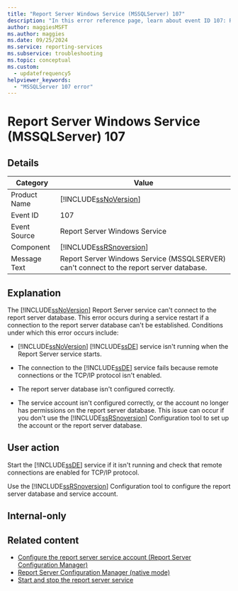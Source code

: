 ```yaml
---
title: "Report Server Windows Service (MSSQLServer) 107"
description: "In this error reference page, learn about event ID 107: Report Server Windows Service (SQL Server) can't connect to the report server database."
author: maggiesMSFT
ms.author: maggies
ms.date: 09/25/2024
ms.service: reporting-services
ms.subservice: troubleshooting
ms.topic: conceptual
ms.custom:
  - updatefrequency5
helpviewer_keywords:
  - "MSSQLServer 107 error"
---
```

# Report Server Windows Service (MSSQLServer) 107
    
## Details  
  
|Category|Value|  
|-|-|  
|Product Name|[!INCLUDE[ssNoVersion](../../includes/ssnoversion-md.md)]|  
|Event ID|107|  
|Event Source|Report Server Windows Service|  
|Component|[!INCLUDE[ssRSnoversion](../../includes/ssrsnoversion-md.md)]|  
|Message Text|Report Server Windows Service (MSSQLSERVER) can't connect to the report server database.|  
  
## Explanation  
 The [!INCLUDE[ssNoVersion](../../includes/ssnoversion-md.md)] Report Server service can't connect to the report server database. This error occurs during a service restart if a connection to the report server database can't be established. Conditions under which this error occurs include:  
  
-   [!INCLUDE[ssNoVersion](../../includes/ssnoversion-md.md)] [!INCLUDE[ssDE](../../includes/ssde-md.md)] service isn't running when the Report Server service starts.  
  
-   The connection to the [!INCLUDE[ssDE](../../includes/ssde-md.md)] service fails because remote connections or the TCP/IP protocol isn't enabled.  
  
-   The report server database isn't configured correctly.  
  
-   The service account isn't configured correctly, or the account no longer has permissions on the report server database. This issue can occur if you don't use the [!INCLUDE[ssRSnoversion](../../includes/ssrsnoversion-md.md)] Configuration tool to set up the account or the report server database.  
  
## User action  
 Start the [!INCLUDE[ssDE](../../includes/ssde-md.md)] service if it isn't running and check that remote connections are enabled for TCP/IP protocol.  
  
 Use the [!INCLUDE[ssRSnoversion](../../includes/ssrsnoversion-md.md)] Configuration tool to configure the report server database and service account.  
  
## Internal-only  
  
## Related content

- [Configure the report server service account &#40;Report Server Configuration Manager&#41;](../../reporting-services/install-windows/configure-the-report-server-service-account-ssrs-configuration-manager.md)
- [Report Server Configuration Manager &#40;native mode&#41;](../../reporting-services/install-windows/reporting-services-configuration-manager-native-mode.md)
- [Start and stop the report server service](../../reporting-services/report-server/start-and-stop-the-report-server-service.md)
